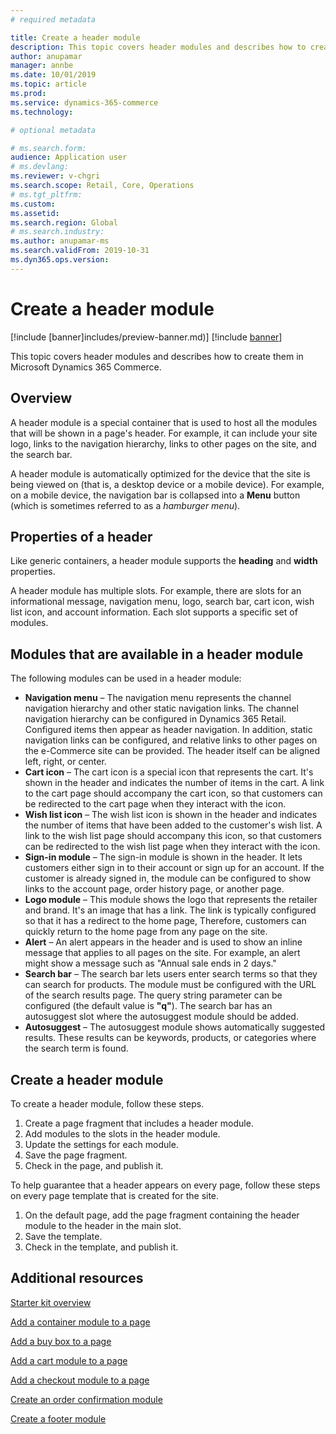 ```yaml
---
# required metadata

title: Create a header module
description: This topic covers header modules and describes how to create them in Microsoft Dynamics 365 Commerce.
author: anupamar
manager: annbe
ms.date: 10/01/2019
ms.topic: article
ms.prod: 
ms.service: dynamics-365-commerce
ms.technology: 

# optional metadata

# ms.search.form: 
audience: Application user
# ms.devlang: 
ms.reviewer: v-chgri
ms.search.scope: Retail, Core, Operations
# ms.tgt_pltfrm: 
ms.custom: 
ms.assetid: 
ms.search.region: Global
# ms.search.industry: 
ms.author: anupamar-ms
ms.search.validFrom: 2019-10-31
ms.dyn365.ops.version: 
---
```


# Create a header module

[!include [banner]includes/preview-banner.md)]
[!include [banner](includes/banner.md)]

This topic covers header modules and describes how to create them in Microsoft Dynamics 365 Commerce.

## Overview

A header module is a special container that is used to host all the modules that will be shown in a page's header. For example, it can include your site logo, links to the navigation hierarchy, links to other pages on the site, and the search bar.

A header module is automatically optimized for the device that the site is being viewed on (that is, a desktop device or a mobile device). For example, on a mobile device, the navigation bar is collapsed into a **Menu** button (which is sometimes referred to as a *hamburger menu*).

## Properties of a header

Like generic containers, a header module supports the **heading** and **width** properties.

A header module has multiple slots. For example, there are slots for an informational message, navigation menu, logo, search bar, cart icon, wish list icon, and account information. Each slot supports a specific set of modules.

## Modules that are available in a header module

The following modules can be used in a header module:

- **Navigation menu** – The navigation menu represents the channel navigation hierarchy and other static navigation links. The channel navigation hierarchy can be configured in Dynamics 365 Retail. Configured items then appear as header navigation. In addition, static navigation links can be configured, and relative links to other pages on the e-Commerce site can be provided. The header itself can be aligned left, right, or center.
- **Cart icon** – The cart icon is a special icon that represents the cart. It's shown in the header and indicates the number of items in the cart. A link to the cart page should accompany the cart icon, so that customers can be redirected to the cart page when they interact with the icon.
- **Wish list icon** – The wish list icon is shown in the header and indicates the number of items that have been added to the customer's wish list. A link to the wish list page should accompany this icon, so that customers can be redirected to the wish list page when they interact with the icon.
- **Sign-in module** – The sign-in module is shown in the header. It lets customers either sign in to their account or sign up for an account. If the customer is already signed in, the module can be configured to show links to the account page, order history page, or another page.
- **Logo module** – This module shows the logo that represents the retailer and brand. It's an image that has a link. The link is typically configured so that it has a redirect to the home page, Therefore, customers can quickly return to the home page from any page on the site.
- **Alert** – An alert appears in the header and is used to show an inline message that applies to all pages on the site. For example, an alert might show a message such as "Annual sale ends in 2 days."
- **Search bar** – The search bar lets users enter search terms so that they can search for products. The module must be configured with the URL of the search results page. The query string parameter can be configured (the default value is **"q"**). The search bar has an autosuggest slot where the autosuggest module should be added.
- **Autosuggest** – The autosuggest module shows automatically suggested results. These results can be keywords, products, or categories where the search term is found.

## Create a header module

To create a header module, follow these steps.

1. Create a page fragment that includes a header module.
1. Add modules to the slots in the header module.
1. Update the settings for each module.
1. Save the page fragment. 
1. Check in the page, and publish it.

To help guarantee that a header appears on every page, follow these steps on every page template that is created for the site.

1. On the default page, add the page fragment containing the header module to the header in the main slot.
1. Save the template. 
1. Check in the template, and publish it.

## Additional resources

[Starter kit overview](starter-kit-overview.md)

[Add a container module to a page](add-container-module.md)

[Add a buy box to a page](add-buy-box.md)

[Add a cart module to a page](add-cart-module.md)

[Add a checkout module to a page](add-checkout-module.md)

[Create an order confirmation module](order-confirmation-module.md)

[Create a footer module](author-footer-module.md)
